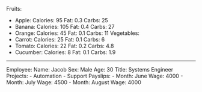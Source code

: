 Fruits:
  - Apple:
        Calories: 95
        Fat: 0.3
        Carbs: 25
  - Banana:
      Calories: 105
      Fat: 0.4
      Carbs: 27
  - Orange:
        Calories: 45
        Fat: 0.1
        Carbs: 11
Vegetables:
  - Carrot:
        Calories: 25
        Fat: 0.1
        Carbs: 6
  - Tomato:
        Calories: 22
        Fat: 0.2
        Carbs: 4.8
  - Cucumber:
        Calories: 8
        Fat: 0.1
        Carbs: 1.9

-------
Employee:
  Name: Jacob
  Sex: Male
  Age: 30
  Title: Systems Engineer
  Projects:
    - Automation
    - Support
  Payslips:
    - Month: June
      Wage: 4000
    - Month: July
      Wage: 4500
    - Month: August
      Wage: 4000
